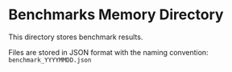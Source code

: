 # Benchmarks Memory Directory

This directory stores benchmark results.

Files are stored in JSON format with the naming convention:
`benchmark_YYYYMMDD.json`

